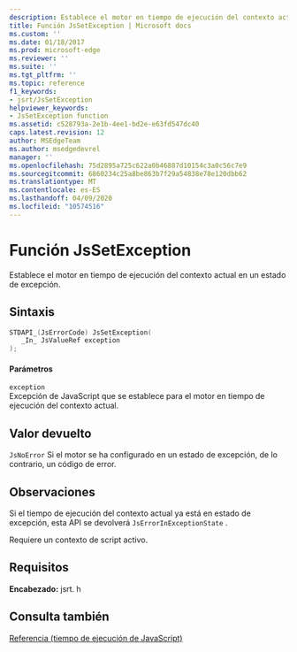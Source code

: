 ```yaml
---
description: Establece el motor en tiempo de ejecución del contexto actual en un estado de excepción.
title: Función JsSetException | Microsoft docs
ms.custom: ''
ms.date: 01/18/2017
ms.prod: microsoft-edge
ms.reviewer: ''
ms.suite: ''
ms.tgt_pltfrm: ''
ms.topic: reference
f1_keywords:
- jsrt/JsSetException
helpviewer_keywords:
- JsSetException function
ms.assetid: c528793a-2e1b-4ee1-bd2e-e63fd547dc40
caps.latest.revision: 12
author: MSEdgeTeam
ms.author: msedgedevrel
manager: ''
ms.openlocfilehash: 75d2895a725c622a0b46887d10154c3a0c56c7e9
ms.sourcegitcommit: 6860234c25a8be863b7f29a54838e78e120dbb62
ms.translationtype: MT
ms.contentlocale: es-ES
ms.lasthandoff: 04/09/2020
ms.locfileid: "10574516"
---
```

# Función JsSetException
Establece el motor en tiempo de ejecución del contexto actual en un estado de excepción.  
  
## Sintaxis  
  
```cpp  
STDAPI_(JsErrorCode) JsSetException(  
   _In_ JsValueRef exception  
);  
```  
  
#### Parámetros  
 `exception`  
 Excepción de JavaScript que se establece para el motor en tiempo de ejecución del contexto actual.  
  
## Valor devuelto  
 `JsNoError` Si el motor se ha configurado en un estado de excepción, de lo contrario, un código de error.  
  
## Observaciones  
 Si el tiempo de ejecución del contexto actual ya está en estado de excepción, esta API se devolverá `JsErrorInExceptionState` .  
  
 Requiere un contexto de script activo.  
  
## Requisitos  
 **Encabezado:** jsrt. h  
  
## Consulta también  
 [Referencia (tiempo de ejecución de JavaScript)](../chakra-hosting/reference-javascript-runtime.md)